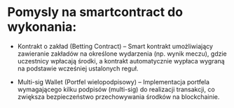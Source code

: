 # Pomysly na smartcontract do wykonania:
- Kontrakt o zakład (Betting Contract) – Smart kontrakt umożliwiający zawieranie zakładów na określone wydarzenia (np. wynik meczu), gdzie uczestnicy wpłacają środki, a kontrakt automatycznie wypłaca wygraną na podstawie wcześniej ustalonych reguł.

- Multi-sig Wallet (Portfel wielopodpisowy) – Implementacja portfela wymagającego kilku podpisów (multi-sig) do realizacji transakcji, co zwiększa bezpieczeństwo przechowywania środków na blockchainie.